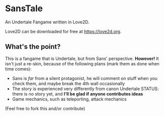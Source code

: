 # SansTale

An Undertale Fangame written in Love2D.

Love2D can be downloaded for free at <https://love2d.org>.

## What's the point?

This is a fangame that is Undertale, but from Sans' perspective.
**However!** It isn't just a re-skin,
because of the following plans (mark them as done when time comes):
+ Sans is *far* from a silent protagonist,
he will comment on stuff when you check them,
and maybe break the 4th wall occasionally
+ The story is experienced very differently from canon Undertale
STATUS: there is no story yet, and **I'll be glad if anyone contributes ideas**
+ Game mechanics, such as teleporting, attack mechanics

(Feel free to fork this and/or contribute)
